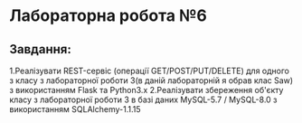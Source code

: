 Лабораторна робота №6
=====================

Завдання:
---------

1.Реалізувати REST-сервіс (операції GET/POST/PUT/DELETE) для одного з
класу з лабораторної роботи 3(в даній лабораторній я обрав клас Saw) з
використанням Flask та Python3.x 2.Реалізувати збереження об'єкту класу
з лабораторної роботи 3 в базі даних MySQL-5.7 / MySQL-8.0 з
використанням SQLAlchemy-1.1.15
